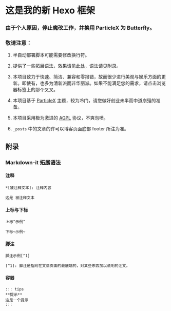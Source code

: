 # 这是我的新 Hexo 框架

### 由于个人原因，停止魔改工作，并换用 ParticleX 为 Butterfly。

### 敬请注意：

1. 半自动部署脚本可能需要修改换行符。

2. 提供了一些拓展语法，效果请见[此处](https://vc.lynxcatthethird.eu.org/2022/12/92a4a045.html)，语法请见附录。

3. 本项目致力于快速、简洁、兼容和零报错，故而很少进行美观与娱乐方面的更新。即使有，也多为清新派而非华丽派。如果不能满足您的需求，请点击浏览器标签上的那个叉叉。

4. 本项目基于 [ParticleX](https://github.com/argvchs/hexo-theme-particlex) 主题，较为冷门，请您做好创业未半而中道崩殂的准备。

5. 本项目采用极为激进的 [AGPL](https://opensource.org/licenses/AGPL-3.0) 协议，不爽勿喷。

6. ```_posts``` 中的文章的许可以博客页面底部 footer 所注为准。

## 附录

### Markdown-it 拓展语法

#### 注释

```
*[被注释文本]: 注释内容

这是 被注释文本
```

#### 上标与下标

```
上标^示例^

下标~示例~
```

#### 脚注

```
脚注示例[^1]

[^1]: 脚注是指附在文章页面的最底端的，对某些东西加以说明的注文。
```

#### 容器

```
::: tips
**提示**
这是一个提示
:::
```
